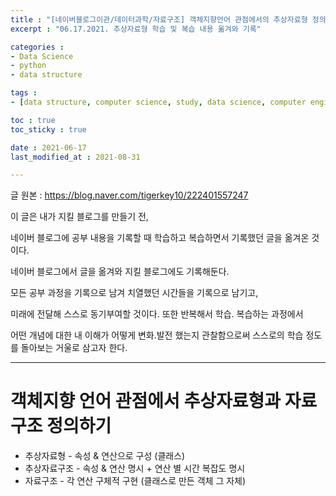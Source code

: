 ```yaml
---
title : "[네이버블로그이관/데이터과학/자료구조] 객체지향언어 관점에서의 추상자료형 정의"
excerpt : "06.17.2021. 추상자료형 학습 및 복습 내용 옮겨와 기록"

categories : 
- Data Science
- python
- data structure

tags : 
- [data structure, computer science, study, data science, computer engineering]

toc : true 
toc_sticky : true 

date : 2021-06-17
last_modified_at : 2021-08-31

---
```


글 원본 : https://blog.naver.com/tigerkey10/222401557247

이 글은 내가 지킬 블로그를 만들기 전, 

네이버 블로그에 공부 내용을 기록할 때 학습하고 복습하면서 기록했던 글을 옮겨온 것이다. 

네이버 블로그에서 글을 옮겨와 지킬 블로그에도 기록해둔다. 

모든 공부 과정을 기록으로 남겨 치열했던 시간들을 기록으로 남기고, 

미래에 전달해 스스로 동기부여할 것이다. 또한 반복해서 학습. 복습하는 과정에서 

어떤 개념에 대한 내 이해가 어떻게 변화.발전 했는지 관찰함으로써 스스로의 학습 정도를 돌아보는 거울로 삼고자 한다. 


---
# 객체지향 언어 관점에서 추상자료형과 자료구조 정의하기 
- 추상자료형 - 속성 & 연산으로 구성 (클래스)
- 추상자료구조 - 속성 & 연산 명시 + 연산 별 시간 복잡도 명시
- 자료구조 - 각 연산 구체적 구현 (클래스로 만든 객체 그 자체)

